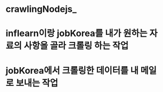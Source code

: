 # crawlingNodejs_

# inflearn이랑 jobKorea를 내가 원하는 자료의 사항을 골라 크롤링 하는 작업

# jobKorea에서 크롤링한 데이터를 내 메일로 보내는 작업
